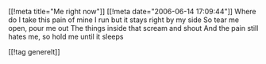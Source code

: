 [[!meta  title="Me right now"]]
[[!meta  date="2006-06-14 17:09:44"]]
Where do I take this pain of mine
I run but it stays right by my side
So tear me open, pour me out
The things inside that scream and shout
And the pain still hates me, so hold me until it sleeps

[[!tag  generelt]]